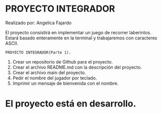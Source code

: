 # PROYECTO INTEGRADOR

Realizado por: Angelica Fajardo

El proyecto consistirá en implementar un juego de recorrer laberintos. 
Estará basado enteramente en la terminal y trabajaremos con caracteres ASCII.

    PROYECTO INTEGRADOR(Parte 1).

1. Crear un repositorio de Github para el proyecto.
2. Crear el archivo README.md con la descripción del proyecto.
3. Crear el archivo main del proyecto.
4. Pedir el nombre del jugador por teclado.
5. Imprimir un mensaje de bienvenida con el nombre.

# El proyecto está en desarrollo.


